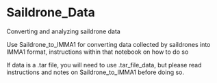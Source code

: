 # Saildrone_Data
Converting and analyzing saildrone data

Use Saildrone_to_IMMA1 for converting data collected by saildrones into IMMA1 format, instructions within that notebook on how to do so

If data is a .tar file, you will need to use .tar_file_data, but please read instructions and notes on Saildrone_to_IMMA1 before doing so. 
